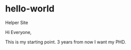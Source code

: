 # hello-world
Helper Site

Hi Everyone,

This is my starting point.  3 years from now I want my PHD.
